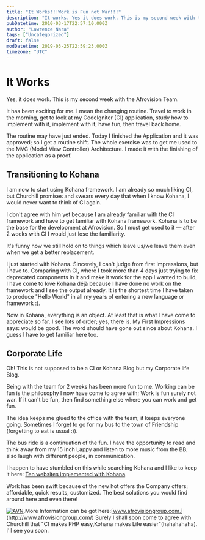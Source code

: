 ```yaml
---
title: "It Works!!!Work is Fun not War!!!"
description: "It works. Yes it does work. This is my second week with the Afrovision Team. It has been exciting for me. I mean the changing routine. Travel to work in the morning..."
pubDatetime: 2010-03-17T22:57:10.000Z
author: "Lawrence Nara"
tags: ["Uncategorized"]
draft: false
modDatetime: 2019-03-25T22:59:23.000Z
timezone: "UTC"
---
```

# It Works

Yes, it does work. This is my second week with the Afrovision Team.

It has been exciting for me. I mean the changing routine. Travel to work in the morning, get to look at my CodeIgniter (CI) application, study how to implement with it, implement with it, have fun, then travel back home.

The routine may have just ended. Today I finished the Application and it was approved; so I get a routine shift. The whole exercise was to get me used to the MVC (Model View Controller) Architecture. I made it with the finishing of the application as a proof.

## Transitioning to Kohana

I am now to start using Kohana framework. I am already so much liking CI, but Churchill promises and swears every day that when I know Kohana, I would never want to think of CI again.

I don't agree with him yet because I am already familiar with the CI framework and have to get familiar with Kohana framework. Kohana is to be the base for the development at Afrovision. So I must get used to it — after 2 weeks with CI I would just lose the familiarity.

It's funny how we still hold on to things which leave us/we leave them even when we get a better replacement.

I just started with Kohana. Sincerely, I can't judge from first impressions, but I have to. Comparing with CI, where I took more than 4 days just trying to fix deprecated components in it and make it work for the app I wanted to build, I have come to love Kohana déjà because I have done no work on the framework and I see the output already. It is the shortest time I have taken to produce "Hello World" in all my years of entering a new language or framework :).

Now in Kohana, everything is an object. At least that is what I have come to appreciate so far. I see lots of order; yes, there is. My First Impressions says: would be good. The word should have gone out since about Kohana. I guess I have to get familiar here too.

## Corporate Life

Oh! This is not supposed to be a CI or Kohana Blog but my Corporate life Blog.

Being with the team for 2 weeks has been more fun to me. Working can be fun is the philosophy I now have come to agree with; Work is fun surely not war. If it can't be fun, then find something else where you can work and get fun.

The idea keeps me glued to the office with the team; it keeps everyone going. Sometimes I forget to go for my bus to the town of Friendship (forgetting to eat is usual :)).

The bus ride is a continuation of the fun. I have the opportunity to read and think away from my 15 inch Lappy and listen to more music from the BB; also laugh with different people, in communication.

I happen to have stumbled on this while searching Kohana and I like to keep it here: [Ten websites implemented with Kohana](http://www.mostinspired.com/blog/2009/10/09/10-websites-built-with-kohana).

Work has been swift because of the new hot offers the Company offers; affordable, quick results, customized. The best solutions you would find around here and even there!



[![AVN](https://pics.livejournal.com/njielitumbe/pic/000011ka/s320x240)](http://pics.livejournal.com/njielitumbe/pic/000011ka/).More Information can be got here:[www.afrovisiongroup.com.](http://www.afrovisiongroup.com/) Surely I shall soon come to agree with Churchill that "CI makes PHP easy,Kohana makes Life easier"(hahahahaha). I'll see you soon.
